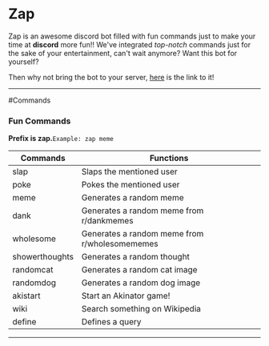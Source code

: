# Zap

Zap is an awesome discord bot filled with fun commands just to make your time at **discord** more fun!!
We've integrated *top-notch* commands just for the sake of your entertainment, can't wait anymore? Want this bot for yourself?

Then why not bring the bot to your server, [here]() is the link to it!

---------------------------
#Commands



### Fun Commands

**Prefix is zap.**```Example: zap meme```

| Commands      | Functions     |
| ------------- | ------------- |
| slap          | Slaps the mentioned user|
| poke          | Pokes the mentioned user|
| meme          | Generates a random meme |
| dank          | Generates a random meme from r/dankmemes |
| wholesome     | Generates a random meme from r/wholesomememes|
| showerthoughts| Generates a random thought |
| randomcat     | Generates a random cat image|
 | randomdog    | Generates a random dog image  |
 | akistart     | Start an Akinator game!      |
| wiki        | Search something on Wikipedia |
|define      | Defines a query |

--------

